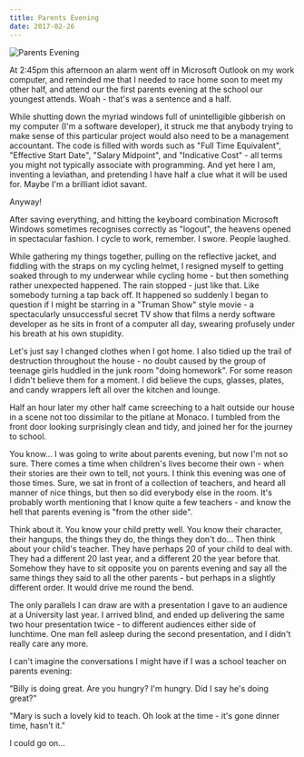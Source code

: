```yaml
---
title: Parents Evening
date: 2017-02-26
---
```


![Parents Evening](https://source.unsplash.com/gp8BLyaTaA0/1600x900)

At 2:45pm this afternoon an alarm went off in Microsoft Outlook on my work computer, and reminded me that I needed to race home soon to meet my other half, and attend our the first parents evening at the school our youngest attends. Woah - that's was a sentence and a half.

While shutting down the myriad windows full of unintelligible gibberish on my computer (I'm a software developer), it struck me that anybody trying to make sense of this particular project would also need to be a management accountant. The code is filled with words such as "Full Time Equivalent", "Effective Start Date", "Salary Midpoint", and "Indicative Cost" - all terms you might not typically associate with programming. And yet here I am, inventing a leviathan, and pretending I have half a clue what it will be used for. Maybe I'm a brilliant idiot savant.

Anyway!

After saving everything, and hitting the keyboard combination Microsoft Windows sometimes recognises correctly as "logout", the heavens opened in spectacular fashion. I cycle to work, remember. I swore. People laughed.

While gathering my things together, pulling on the reflective jacket, and fiddling with the straps on my cycling helmet, I resigned myself to getting soaked through to my underwear while cycling home - but then something rather unexpected happened. The rain stopped - just like that. Like somebody turning a tap back off. It happened so suddenly I began to question if I might be starring in a "Truman Show" style movie - a spectacularly unsuccessful secret TV show that films a nerdy software developer as he sits in front of a computer all day, swearing profusely under his breath at his own stupidity.

Let's just say I changed clothes when I got home. I also tidied up the trail of destruction throughout the house - no doubt caused by the group of teenage girls huddled in the junk room "doing homework". For some reason I didn't believe them for a moment. I did believe the cups, glasses, plates, and candy wrappers left all over the kitchen and lounge.

Half an hour later my other half came screeching to a halt outside our house in a scene not too dissimilar to the pitlane at Monaco. I tumbled from the front door looking surprisingly clean and tidy, and joined her for the journey to school.

You know... I was going to write about parents evening, but now I'm not so sure. There comes a time when children's lives become their own - when their stories are their own to tell, not yours. I think this evening was one of those times. Sure, we sat in front of a collection of teachers, and heard all manner of nice things, but then so did everybody else in the room. It's probably worth mentioning that I know quite a few teachers - and know the hell that parents evening is "from the other side".

Think about it. You know your child pretty well. You know their character, their hangups, the things they do, the things they don't do... Then think about your child's teacher. They have perhaps 20 of your child to deal with. They had a different 20 last year, and a different 20 the year before that. Somehow they have to sit opposite you on parents evening and say all the same things they said to all the other parents - but perhaps in a slightly different order. It would drive me round the bend.

The only parallels I can draw are with a presentation I gave to an audience at a University last year. I arrived blind, and ended up delivering the same two hour presentation twice - to different audiences either side of lunchtime. One man fell asleep during the second presentation, and I didn't really care any more.

I can't imagine the conversations I might have if I was a school teacher on parents evening:

"Billy is doing great. Are you hungry? I'm hungry. Did I say he's doing great?"

"Mary is such a lovely kid to teach. Oh look at the time - it's gone dinner time, hasn't it."

I could go on...